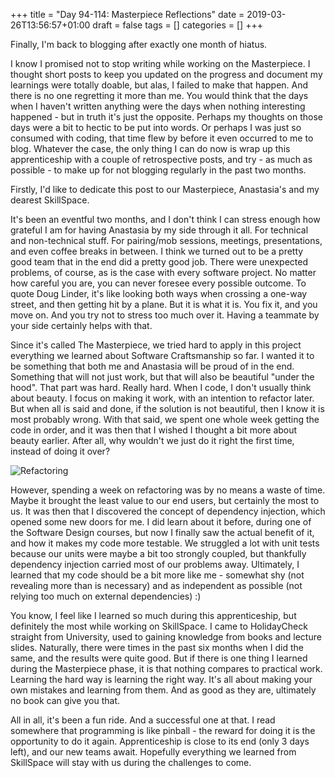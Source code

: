 +++
title = "Day 94-114: Masterpiece Reflections"
date = 2019-03-26T13:56:57+01:00
draft = false
tags = []
categories = []
+++

Finally, I'm back to blogging after exactly one month of hiatus.

I know I promised not to stop writing while working on the Masterpiece. I thought short posts to keep you updated on the progress and document my learnings were totally doable, but alas, I failed to make that happen. And there is no one regretting it more than me. You would think that the days when I haven't written anything were the days when nothing interesting happened - but in truth it's just the opposite. Perhaps my thoughts on those days were a bit to hectic to be put into words. Or perhaps I was just so consumed with coding, that time flew by before it even occurred to me to blog. Whatever the case, the only thing I can do now is wrap up this apprenticeship with a couple of retrospective posts, and try - as much as possible - to make up for not blogging regularly in the past two months. 

Firstly, I'd like to dedicate this post to our Masterpiece, Anastasia's and my dearest SkillSpace.

It's been an eventful two months, and I don't think I can stress enough how grateful I am for having Anastasia by my side through it all. For technical and non-technical stuff. For pairing/mob sessions, meetings, presentations, and even coffee breaks in between. I think we turned out to be a pretty good team that in the end did a pretty good job. There were unexpected problems, of course, as is the case with every software project. No matter how careful you are, you can never foresee every possible outcome. To quote Doug Linder, it's like looking both ways when crossing a one-way street, and then getting hit by a plane. But it is what it is. You fix it, and you move on. And you try not to stress too much over it. Having a teammate by your side certainly helps with that.

Since it's called The Masterpiece, we tried hard to apply in this project everything we learned about Software Craftsmanship so far. I wanted it to be something that both me and Anastasia will be proud of in the end. Something that will not just work, but that will also be beautiful "under the hood". That part was hard. Really hard. When I code, I don't usually think about beauty. I focus on making it work, with an intention to refactor later. But when all is said and done, if the solution is not beautiful, then I know it is most probably wrong. With that said, we spent one whole week getting the code in order, and it was then that I wished I thought a bit more about beauty earlier. After all, why wouldn't we just do it right the first time, instead of doing it over?  

![Refactoring](http://image.codes51.com/Article/image/20160510/20160510205505_1412.png)

However, spending a week on refactoring was by no means a waste of time. Maybe it brought the least value to our end users, but certainly the most to us. It was then that I discovered the concept of dependency injection, which opened some new doors for me. I did learn about it before, during one of the Software Design courses, but now I finally saw the actual benefit of it, and how it makes my code more testable. We struggled a lot with unit tests because our units were maybe a bit too strongly coupled, but thankfully dependency injection carried most of our problems away. Ultimately, I learned that my code should be a bit more like me - somewhat shy (not revealing more than is necessary) and as independent as possible (not relying too much on external dependencies) :) 

You know, I feel like I learned so much during this apprenticeship, but definitely the most while working on SkillSpace. I came to HolidayCheck straight from University, used to gaining knowledge from books and lecture slides. Naturally, there were times in the past six months when I did the same, and the results were quite good. But if there is one thing I learned during the Masterpiece phase, it is that nothing compares to practical work. Learning the hard way is learning the right way. It's all about making your own mistakes and learning from them. And as good as they are, ultimately no book can give you that.

All in all, it's been a fun ride. And a successful one at that. I read somewhere that programming is like pinball - the reward for doing it is the opportunity to do it again. Apprenticeship is close to its end (only 3 days left), and our new teams await. Hopefully everything we learned from SkillSpace will stay with us during the challenges to come.